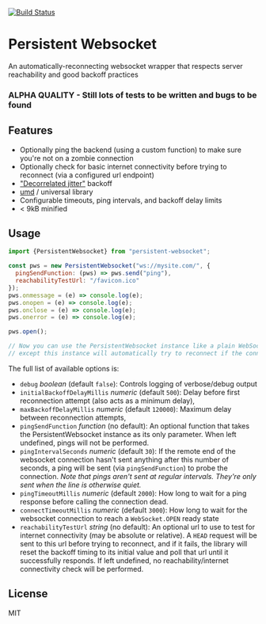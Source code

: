 [![Build Status](https://travis-ci.org/phound-inc/persistent-websocket.svg?branch=master)](https://travis-ci.org/phound-inc/persistent-websocket)

# Persistent Websocket

An automatically-reconnecting websocket wrapper that respects server reachability and good backoff practices

### ALPHA QUALITY - Still lots of tests to be written and bugs to be found


## Features

* Optionally ping the backend (using a custom function) to make sure you're not on a zombie connection
* Optionally check for basic internet connectivity before trying to reconnect (via a configured url endpoint) 
* ["Decorrelated jitter"](https://www.awsarchitectureblog.com/2015/03/backoff.html) backoff
* [umd](https://github.com/umdjs/umd) / universal library
* Configurable timeouts, ping intervals, and backoff delay limits
* < 9kB minified


## Usage
```javascript
import {PersistentWebsocket} from "persistent-websocket";

const pws = new PersistentWebsocket("ws://mysite.com/", {
  pingSendFunction: (pws) => pws.send("ping"),
  reachabilityTestUrl: "/favicon.ico"  
});
pws.onmessage = (e) => console.log(e);
pws.onopen = (e) => console.log(e);
pws.onclose = (e) => console.log(e);
pws.onerror = (e) => console.log(e);

pws.open();

// Now you can use the PersistentWebsocket instance like a plain WebSocket instance, 
// except this instance will automatically try to reconnect if the connection dies 
```

The full list of available options is:
* `debug` _boolean_ (default `false`): Controls logging of verbose/debug output
* `initialBackoffDelayMillis` _numeric_ (default `500`): Delay before first reconnection attempt (also acts as a minimum delay),
* `maxBackoffDelayMillis` _numeric_ (default `120000`): Maximum delay between reconnection attempts,
* `pingSendFunction` _function_ (no default): An optional function that takes the PersistentWebsocket instance as its only parameter. 
When left undefined, pings will not be performed.
* `pingIntervalSeconds` _numeric_ (default `30`): If the remote end of the websocket connection hasn't sent anything 
after this number of seconds, a ping will be sent (via `pingSendFunction`) to probe the connection. 
_Note that pings aren't sent at regular intervals. They're only sent when the line is otherwise quiet._
* `pingTimeoutMillis` _numeric_ (default `2000`): How long to wait for a ping response before calling the connection dead.
* `connectTimeoutMillis` _numeric_ (default `3000`): How long to wait for the websocket connection to reach a `WebSocket.OPEN` ready state
* `reachabilityTestUrl` _string_ (no default): An optional url to use to test for internet connectivity (may be absolute or relative). 
A `HEAD` request will be sent to this url before trying to reconnect, and if it fails, the library will reset the 
backoff timing to its initial value and poll that url until it successfully responds. If left undefined, no 
reachability/internet connectivity check will be performed.
 

## License
MIT

